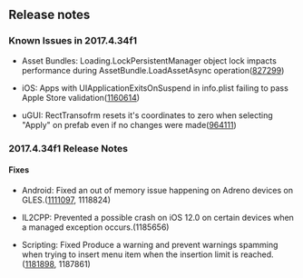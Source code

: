 ## Release notes

### Known Issues in 2017.4.34f1

-   Asset Bundles: Loading.LockPersistentManager object lock impacts performance during AssetBundle.LoadAssetAsync operation([827299](https://issuetracker.unity3d.com/issues/loading-dot-lockpersistentmanager-object-lock-impacts-performance-during-assetbundle-dot-loadassetasync-operation))

-   iOS: Apps with UIApplicationExitsOnSuspend in info.plist failing to pass Apple Store validation([1160614](https://issuetracker.unity3d.com/issues/ios-apps-with-uiapplicationexitsonsuspend-in-info-dot-plist-failing-to-pass-apple-store-validation))

-   uGUI: RectTransofrm resets it\'s coordinates to zero when selecting \"Apply\" on prefab even if no changes were made([964111](https://issuetracker.unity3d.com/issues/recttransofrm-resets-its-coordinates-to-zero-when-selecting-apply-on-prefab-even-if-no-changes-were-made))

### 2017.4.34f1 Release Notes

#### Fixes

-   Android: Fixed an out of memory issue happening on Adreno devices on GLES.([1111097](https://issuetracker.unity3d.com/issues/android-crash-with-gsl-mem-error-kgsl-sharedmem-alloc-ioctl-failed-on-adreno-gpu-devices), 1118824)

-   IL2CPP: Prevented a possible crash on iOS 12.0 on certain devices when a managed exception occurs.(1185656)

-   Scripting: Fixed Produce a warning and prevent warnings spamming when trying to insert menu item when the insertion limit is reached.([1181898](https://issuetracker.unity3d.com/issues/assertion-failed-failed-to-insert-item-name-xxx973-command-script3218), 1187861)
